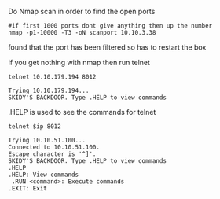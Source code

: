 
Do Nmap scan in order to find the open ports 
```shell
#if first 1000 ports dont give anything then up the number 
nmap -p1-10000 -T3 -oN scanport 10.10.3.38
```
found that the port has been filtered so has to restart the box

If you get nothing with nmap then run telnet
```shell
telnet 10.10.179.194 8012

Trying 10.10.179.194...
SKIDY'S BACKDOOR. Type .HELP to view commands

```

.HELP is used to see the commands for telnet
```shell
telnet $ip 8012

Trying 10.10.51.100...
Connected to 10.10.51.100.
Escape character is '^]'.
SKIDY'S BACKDOOR. Type .HELP to view commands
.HELP
.HELP: View commands
 .RUN <command>: Execute commands
.EXIT: Exit

```